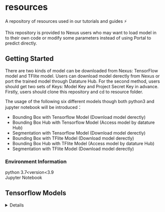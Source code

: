 # resources
A repository of resources used in our tutorials and guides ⚡️



<!-- INTRODUCTION -->
This repository is provided to Nexus users who may want to load model in to their own code or modify some parameters instead of using Portal to predict directly. 



<!-- GETTING STARTED -->
## Getting Started
There are two kinds of model can be downloaded from Nexus: TensorFlow model and TFlite model. Users can download model derectly from Nexus or port the trained model
through Datature Hub. For the second method, users should get two sets of Keys: Model Key and Project Secret Key in advance.
Firstly, users should clone this repository and cd to resource folder.

The usage of the following six different models though both python3 and jupyter notebook will be introduced：

* Bounding Box with Tensorflow Model (Download model derectly)
* Bounding Box Hub with Tensorflow Model (Access model by datature Hub)
* Segmentation with Tensorflow Model (Download model derectly)
* Bounding Box with TFlite Model (Download model derectly)
* Bounding Box Hub with TFlite Model (Access model by datature Hub)
* Segmentation with TFlite Model (Download model derectly)


### Environment Information
python 3.7<version<3.9<br>
Jupyter Notebook <br>

<!-- Predict with Different Model -->

## Tensorflow Models
<details>
     
     <summary>Click to expand</summary>
     
     ### File Structure
     All the six kinds of models have a common file structure.
     Description for each file and folder in terms of its content or purpose are shown below.

     - input/: Some sample test images for prediction
     - output/: Output folder to store predicted images
     - saved_model/: Contains trained model ("hub" one donot need)
     - labelmap.pbtxt: Label map used for prediction ("hub" one donot need)
     - requirements.txt: Contains Python3 dependencies
     - prediction_[model].py: Python3 script to run for prediction
     - prediction_[model].ipynb: Jupyter notebook script to run for prediction
     
     ### Bounding Box with Tensorflow Model
     #### Command to Run Script in Python3
     ```
     cd tensorflow_scripts/bounding_box
     ```

     ```
     pip install -r requirements.txt
     ```

     ```
     python prediction_bb.py --input "path_to_input_folder" --output "path_to_output_folder" --size "640x640" --threshold 0.7 --model "path_to_model" --label "path_to_labelmap"
     ```

     Example Default Command
     ```
     python prediction_bb.py --input "./input" --output "./output" --size "640x640" --threshold 0.7 --model "./saved_model" --label "./label_map.pbtxt"
     ```

     ##### Arguments for Python3 File
     Parameters below can be modified before prediction.
     ```
     --input "path_to_input_folder" (Required)
     --output "path_to_output_folder" (Required)
     --size "size of image to load" (Optional) (default: 320x320)
     --threshold "confidence threshold" (Optional) (default: 0.7)
     --model "path_to_model" (Optional) (default: "./saved_model")
     --label "path_to_labelmap" (Optional) (default: "./label_map.pbtxt")
     ```
     #### Command to Run Script in Jupyter Notebook
     ```
     pip install jupyter
     ```
     ```
     python -m notebook prediction_bb.ipynb
     ```



     ### Bounding Box Hub with Tensorflow Model
     #### Command to Run Script in Python3
     ```
     cd tensorflow_scripts/bounding_box_hub
     ```

     ```
     pip install -r requirements.txt
     ```

     ```
     python prediction_bbhub.py --input "path_to_input_folder" --output "path_to_output_folder"  --threshold 0.7 --secret "Project_secret" --key "Your_model_key"
     ```

     Example Default Command
     ```
     python prediction_bbhub.py  --secret "76d97105923491bfa13c84d74eb5457b3b04dceda19ca009d7af111bd7d05344" --key "f2324a0064025c01da8fe3482177a83a"
     ```
     ##### Arguments for Python3 File
     ```
     --input "path_to_input_folder" (Optional) (default:"./input/")
     --output "path_to_output_folder" (Optional)(default:"./output")
     --threshold "confidence threshold" (Optional) (default: 0.7)
     --secret "Project secret" (Required)
     --key "Your model key" (Required) 
     ```
     #### Set Up and Running in Jupyter Notebook
     First, go to jupyter notebook to change PROJECT_SECRETE and MODUEL_KEY to own one. 
     ```
     pip install jupyter
     ```
     ```
     python -m notebook prediction_bbhub.ipynb
     ```





     ### Segmentation with Tensorflow Model
     #### Command to Run Script in Python3
     ```
     cd tensorflow_scripts/segmentation
     ```

     ```
     pip install -r requirements.txt
     ```

     ```
     python prediction_seg.py --input "path_to_input_folder" --output "path_to_output_folder" --size "640x640" --threshold 0.7 --model "path_to_model" --label "path_to_labelmap"
     ```

     Example Default Command
     ```
     python prediction_seg.py --input "./input" --output "./output" --size "640x640" --threshold 0.7 --model "./saved_model" --label "./label_map.pbtxt"
     ```

     ##### Arguments for Python3 File
     Parameters below can be modified before prediction.
     ```
     --input "path_to_input_folder" (Required)
     --output "path_to_output_folder" (Required)
     --size "size of image to load" (Optional) (default: 320x320)
     --threshold "confidence threshold" (Optional) (default: 0.7)
     --model "path_to_model" (Optional) (default: "./saved_model")
     --label "path_to_labelmap" (Optional) (default: "./label_map.pbtxt")
     ```
     #### Command to Run Script in Jupyter Notebook
     ```
     pip install jupyter
     ```
     ```
     python -m notebook prediction_seg.ipynb
</details>
     









<!-- MARKDOWN LINKS & IMAGES -->

